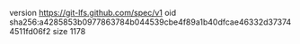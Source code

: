 version https://git-lfs.github.com/spec/v1
oid sha256:a4285853b0977863784b044539cbe4f89a1b40dfcae46332d373744511fd06f2
size 1178
